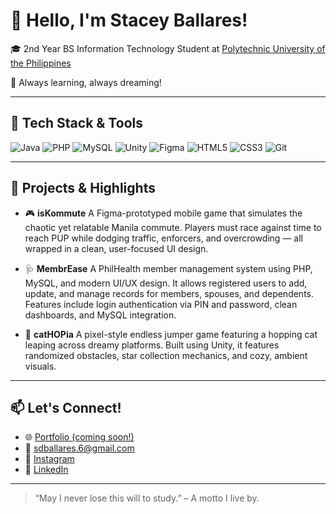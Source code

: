 # 👋 Hello, I'm Stacey Ballares!

🎓 2nd Year BS Information Technology Student at [Polytechnic University of the Philippines](https://www.pup.edu.ph/)

🧠 Always learning, always dreaming!

---

## 🔧 Tech Stack & Tools

![Java](https://img.shields.io/badge/Java-ED8B00?style=for-the-badge\&logo=java\&logoColor=white)
![PHP](https://img.shields.io/badge/PHP-777BB4?style=for-the-badge\&logo=php\&logoColor=white)
![MySQL](https://img.shields.io/badge/MySQL-005e87?style=for-the-badge\&logo=mysql\&logoColor=white)
![Unity](https://img.shields.io/badge/Unity-100000?style=for-the-badge\&logo=unity\&logoColor=white)
![Figma](https://img.shields.io/badge/Figma-F24E1E?style=for-the-badge\&logo=figma\&logoColor=white)
![HTML5](https://img.shields.io/badge/HTML5-e34c26?style=for-the-badge\&logo=html5\&logoColor=white)
![CSS3](https://img.shields.io/badge/CSS3-1572B6?style=for-the-badge\&logo=css3\&logoColor=white)
![Git](https://img.shields.io/badge/Git-F05032?style=for-the-badge\&logo=git\&logoColor=white)

---

## 🚀 Projects & Highlights

* 🎮 **isKommute**
  A Figma-prototyped mobile game that simulates the chaotic yet relatable Manila commute. Players must race against time to reach PUP while dodging traffic, enforcers, and overcrowding — all wrapped in a clean, user-focused UI design.

* 🩺 **MembrEase**
  A PhilHealth member management system using PHP, MySQL, and modern UI/UX design. It allows registered users to add, update, and manage records for members, spouses, and dependents. Features include login authentication via PIN and password, clean dashboards, and MySQL integration.

* 🐾 **catHOPia**
  A pixel-style endless jumper game featuring a hopping cat leaping across dreamy platforms. Built using Unity, it features randomized obstacles, star collection mechanics, and cozy, ambient visuals.

---

## 📫 Let's Connect!

* 🌐 [Portfolio (coming soon!)]()
* 💌 sdballares.6@gmail.com
* 📸 [Instagram](https://instagram.com/staceyballares)
* 💼 [LinkedIn](https://www.linkedin.com/in/stacey-ballares-902a33329/)

---

> “May I never lose this will to study.” – A motto I live by.

